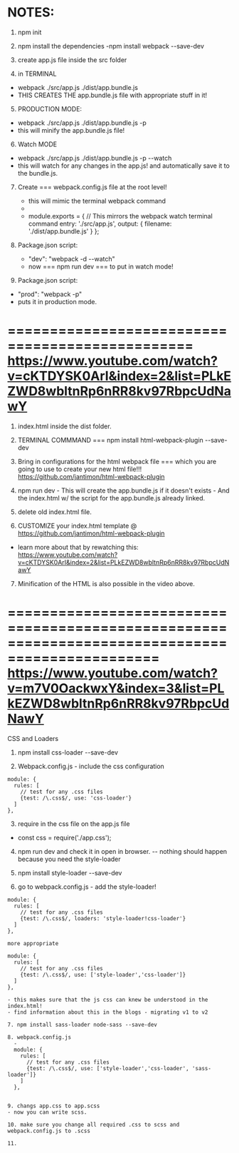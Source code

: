 NOTES:
==============

1. npm init
2. npm install the dependencies
  -npm install webpack --save-dev


3. create app.js file inside the src folder

4. in TERMINAL
  - webpack ./src/app.js ./dist/app.bundle.js
  - THIS CREATES THE app.bundle.js file with appropriate stuff in it!

5. PRODUCTION MODE:
  - webpack ./src/app.js ./dist/app.bundle.js -p
  - this will minify the app.bundle.js file!

6. Watch MODE
  - webpack ./src/app.js ./dist/app.bundle.js -p --watch
  - this will watch for any changes in the app.js! and automatically save it to the bundle.js.

7. Create === webpack.config.js file at the root level!
      - this will mimic the terminal webpack command
      -
      - module.exports = {
        // This mirrors the webpack watch terminal command
        entry: './src/app.js',
        output: {
          filename: './dist/app.bundle.js'
        }
      };

9. Package.json script:
   - "dev": "webpack -d --watch"
   - now === npm run dev
  === to put in watch mode!

10. Package.json script:
  - "prod": "webpack -p"
  - puts it in production mode.

================================================
https://www.youtube.com/watch?v=cKTDYSK0ArI&index=2&list=PLkEZWD8wbltnRp6nRR8kv97RbpcUdNawY
  ================================
  1. index.html inside the dist folder.

  2. TERMINAL COMMMAND
    === npm install html-webpack-plugin --save-dev

  3. Bring in configurations for the html webpack file === which you are going to use to create your new html file!!!
  https://github.com/jantimon/html-webpack-plugin

  4. npm run dev
    - This will create the app.bundle.js if it doesn't exists
    - And the index.html     w/ the script for the app.bundle.js already linked.

  5. delete old index.html file.

  6. CUSTOMIZE your index.html template @ https://github.com/jantimon/html-webpack-plugin
  - learn more about that by rewatching this: https://www.youtube.com/watch?v=cKTDYSK0ArI&index=2&list=PLkEZWD8wbltnRp6nRR8kv97RbpcUdNawY

  7. Minification of the HTML is also possible in the video above.

================================================================================================
  https://www.youtube.com/watch?v=m7V0OackwxY&index=3&list=PLkEZWD8wbltnRp6nRR8kv97RbpcUdNawY
  ======================================================================================================
  CSS and Loaders
  1. npm install css-loader --save-dev

  2. Webpack.config.js
    - include the css configuration

    module: {
      rules: [
        // test for any .css files
        {test: /\.css$/, use: 'css-loader'}
      ]
    },

  3. require in the css file on the app.js file
  - const css = require('./app.css');

  4. npm run dev and check it in open in browser.
    -- nothing should happen because you need the style-loader

  5. npm install style-loader --save-dev

  6. go to webpack.config.js
    - add the style-loader!

    module: {
      rules: [
        // test for any .css files
        {test: /\.css$/, loaders: 'style-loader!css-loader'}
      ]
    },

    more appropriate

    module: {
      rules: [
        // test for any .css files
        {test: /\.css$/, use: ['style-loader','css-loader']}
      ]
    },

    - this makes sure that the js css can knew be understood in the index.html!
    - find information about this in the blogs - migrating v1 to v2

    7. npm install sass-loader node-sass --save-dev

    8. webpack.config.js
      -
      module: {
        rules: [
          // test for any .css files
          {test: /\.css$/, use: ['style-loader','css-loader', 'sass-loader']}
        ]
      },


    9. changs app.css to app.scss
    - now you can write scss.

    10. make sure you change all required .css to scss and webpack.config.js to .scss

    11. 
